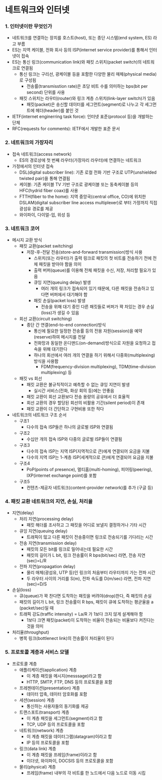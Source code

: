 # 네트워크와 인터넷

### 1. 인터넷이란 무엇인가

- 네트워크를 연결하는 장치를 호스트(host), 또는 종단 시스템(end system, ES) 라고 부름
- ES는 지역 케이블, 전화 회사 등의 ISP(internet service provider)를 통해서 인터넷이 접속
- ES는 통신 링크(communication link)와 패킷 스위치(packet switch)의 네트워크로 연결됨
  - 통신 링크는 구리선, 광케이블 등을 포함한 다양한 물리 매체(physical media)로 구성됨
    - 전송률(transmisstion rate)은 초당 비트 수를 의미하는 bps(bit per second) 단위를 사용
  - 패킷 스위치는 라우터(router)와 링크 계층 스위치(link-layer switch)가 있음
    - 패킷(packet)은 송신할 데이터를 세그먼트(segment)로 나누고 각 세그먼트에 헤더(header)를 붙인 것
- IETF(internet enginerring task force): 인터넷 표준(protocol 등)을 개발하는 단체
- RFC(requests for comments): IETF에서 개발한 표준 문서

### 2. 네트워크의 가장자리

- 접속 네트워크(access network)
  - ES의 경로상에 첫 번째 라우터(가장자리 라우터)에 연결하는 네트워크
- 가정에서의 인터넷 접속
  - DSL(digital subscriber line): 기존 로컬 전화 기반 구조로 UTP(unshielded twisted pair)을 통해 연결됨
  - 케이블: 기존 케이블 TV 기반 구조로 광케이블 또는 동축케이블 등의 HFC(hydrid fiber coax)를 사용 
  - FTTH(fiber to the home): 지역 중앙국(central office, CO)에 위치한 DSLAM(digital subscriber line access multiplexer)로 부터 가정까지 직접 광섬유 경로를 제공 
  - 와이파이, 다이얼-업, 위성 등
  
### 3. 네트워크 코어

- 메시지 교환 방식
  - 패킷 교환(packet switching)
    - 저장-후-전달 전송(store-and-forward transmission)방식 사용
      - 스위치(또는 라우터)가 출력 링크로 패킷의 첫 비트를 전송하기 전에 전체 패킷을 받아야 함을 의미
      - 출력 버퍼(queue)를 이용해 전체 패킷을 수신, 저장, 처리할 필요가 있음
      - 큐잉 지연(queuing delay) 발생
        - 여러 개의 링크가 접속되어 있기 때문에, 다른 패킷을 전송하고 있다면 버퍼에서 대기해야 함
      - 패킷 손실(packet loss) 발생
        - 전송을 위해 대기 중인 다른 패킷들로 버퍼가 꽉 차있는 경우 손실(loss)가 생길 수 있음
  - 회선 교환(circuit switching)
    - 종단 간 연결(end-to-end connection)방식
      - 통신에 필요한 일정한 전송률 등의 전용 자원(session)을 예약(reserve)하여 메시지를 전달
      - 전화망과 동일한 온디맨드(on-demand)방식으로 자원을 요청하고 접속을 위해 대기한다 
      - 하나의 회선에서 여러 개의 연결을 하기 위해서 다중화(multiplexing)방식을 사용함
        - FDM(frequency-division multiplexing), TDM(time-division multiplexing) 등
  - 패킷 vs 회선
    - 패킷 교환은 불규칙적이고 예측할 수 없는 큐잉 지연이 발생
      - 실시간 서비스(전화, 화상 회의 등)에는 안좋음
    - 패킷 교환이 회선 교환보다 전송 용량의 공유에서 더 효율적
    - 회선 교환의 경우 할당된 회선의 비활용 기간(silent period)이 존재
    - 패킷 교환이 더 간단하고 구현비용 또한 적다
- 네트워크의 네트워크 구조 순서
  - 구조1
    - 다수의 접속 ISP들은 하나의 글로벌 ISP와 연결됨
  - 구조2
    - 수십만 개의 접속 ISP와 다중의 글로벌 ISP들이 연결됨
  - 구조3
    - 다수의 접속 ISP는 지역 ISP(지역적으로 큰)에게 연결되어 요금을 지불
    - 다수의 지역 ISP는 1-계층 ISP(세계적으로 큰)에게 연결되어 요금을 지불
  - 구조4
    - PoP(points of presence), 멀티홈(multi-homing), 피어링(peering), IXP(internet exchange point)를 포함
  - 구조5
    - 컨텐츠-제공자 네트워크(content-provider network)를 추가 (구글 등)
  
### 4. 패킷 교환 네트워크의 지연, 손실, 처리율

- 지연(delay)
  - 처리 지연(processing delay)
    - 패킷 해더를 조사하고 그 패킷을 어디로 보낼지 결정하거나 기타 시간
  - 큐잉 지연(queuing delay)
    - 트래픽이 많고 다른 패킷이 전송중이면 링크로 전송되기를 기다리는 시간
  - 전송 지연(transmission delay)
    - 패킷의 모든 bit를 링크로 밀어내는데 필요한 시간
    - 패킷의 길이가 L bit, 링크 전송률이 R bps(bit/sec) 라면, 전송 지연(sec)=L/R
  - 전파 지연(propagation delay)
    - 물리 매체(광섬유, UTP 등)인 링크의 처음부터 라우터까지 가는 전파 시간
    - 두 라우터 사이의 거리를 S(m), 전파 속도를 D(m/sec) 라면, 전파 지연(sec)=D/S
- 손실(loss)
  - 큐(queue)가 꽉 찬다면 도착하는 패킷을 버려야(drop)한다, 즉 패킷의 손실
  - 패킷의 길이가 L bit, 링크 전송률이 R bps, 패킷이 큐에 도착하는 평균율을 a (packet/sec)일 때
  - 트래픽 강도(traffic intensity) = La/R 가 1보다 크지 않게 설계해야 함
    - 1보다 크면 패킷(packet)이 도착하는 비율이 전송되는 비율보다 커진다는 것을 의미
- 처리율(throughput)
  - 병목 링크(bottlenect link)의 전송률이 처리율이 된다

### 5. 프로토콜 계층과 서비스 모델

- 프로토콜 계층
  - 애플리케이션(application) 계층
    - 이 계층 패킷을 메시지(messsage)라고 함
    - HTTP, SMTP, FTP, DNS 등의 프로토콜을 포함
  - 프레젠테이션(presentation) 계층
    - 데이터 압축, 데이터 암호화를 포함
  - 세션(session) 계층
    - 통신하는 사용자들의 동기화를 제공
  - 트랜스포트(transport) 계층
    - 이 계층 패킷을 세그먼트(segment)라고 함
    - TCP, UDP 등의 프로토콜을 포함
  - 네트워크(network) 계층
    - 이 계층 패킷을 데이터그램(datagram)이라고 함
    - IP 등의 프로토콜을 포함
  - 링크(data link) 계층
    - 이 계층 패킷을 프레임(frame)이라고 함
    - 이더넷, 와이파이, DOCSIS 등의 프로토콜을 포함
  - 물리(physical) 계층
    - 프레임(frame) 내부의 각 비트를 한 노드에서 다음 노드로 이동 시킴
















































